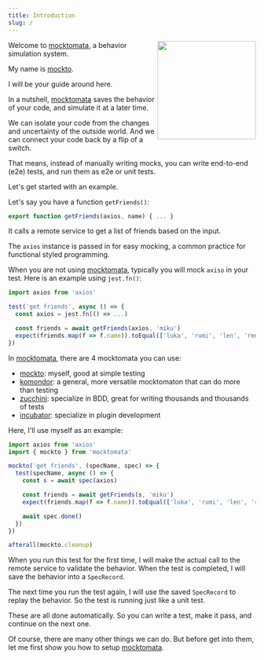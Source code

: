 ```yaml
---
title: Introduction
slug: /
---
```


<img src="/website/img/mocktomata.png" height="200px" align="right"/>

Welcome to [mocktomata], a behavior simulation system.

My name is [mockto].

I will be your guide around here.

In a nutshell, [mocktomata] saves the behavior of your code,
and simulate it at a later time.

We can isolate your code from the changes and uncertainty of the outside world.
And we can connect your code back by a flip of a switch.

That means, instead of manually writing mocks, you can write end-to-end (e2e) tests,
and run them as e2e or unit tests.

Let's get started with an example.

Let's say you have a function `getFriends()`:

```ts
export function getFriends(axios, name) { ... }
```

It calls a remote service to get a list of friends based on the input.

The `axios` instance is passed in for easy mocking,
a common practice for functional styled programming.

When you are not using [mocktomata], typically you will mock `axiso` in your test.
Here is an example using `jest.fn()`:

```ts
import axios from 'axios'

test('get friends', async () => {
  const axios = jest.fn(() => ...)

  const friends = await getFriends(axios, 'miku')
  expect(friends.map(f => f.name)).toEqual(['luka', 'rumi', 'len', 'ren'])
})

```

In [mocktomata], there are 4 mocktomata you can use:

- [mockto]: myself, good at simple testing
- [komondor]: a general, more versatile mocktomaton that can do more than testing
- [zucchini]: specialize in BDD, great for writing thousands and thousands of tests
- [incubator]: specialize in plugin development

Here, I'll use myself as an example:

```ts
import axios from 'axios'
import { mockto } from 'mocktomata'

mockto('get friends', (specName, spec) => {
  test(specName, async () => {
    const s = await spec(axios)

    const friends = await getFriends(s, 'miku')
    expect(friends.map(f => f.name)).toEqual(['luka', 'rumi', 'len', 'ren'])

    await spec.done()
  })
})

afterall(mockto.cleanup)
```

When you run this test for the first time,
I will make the actual call to the remote service to validate the behavior.
When the test is completed,
I will save the behavior into a `SpecRecord`.

The next time you run the test again,
I will use the saved `SpecRecord` to replay the behavior.
So the test is running just like a unit test.

These are all done automatically.
So you can write a test, make it pass, and continue on the next one.

Of course, there are many other things we can do.
But before get into them, let me first show you how to setup [mocktomata].

[incubator]: ./incubator.md
[komondor]: ./komondor.md
[mockto]: ./mockto.md
[mocktomata]: https://github.com/mocktomata/mocktomata/blob/master/packages/mocktomata
[zucchini]: ./zucchini.md
